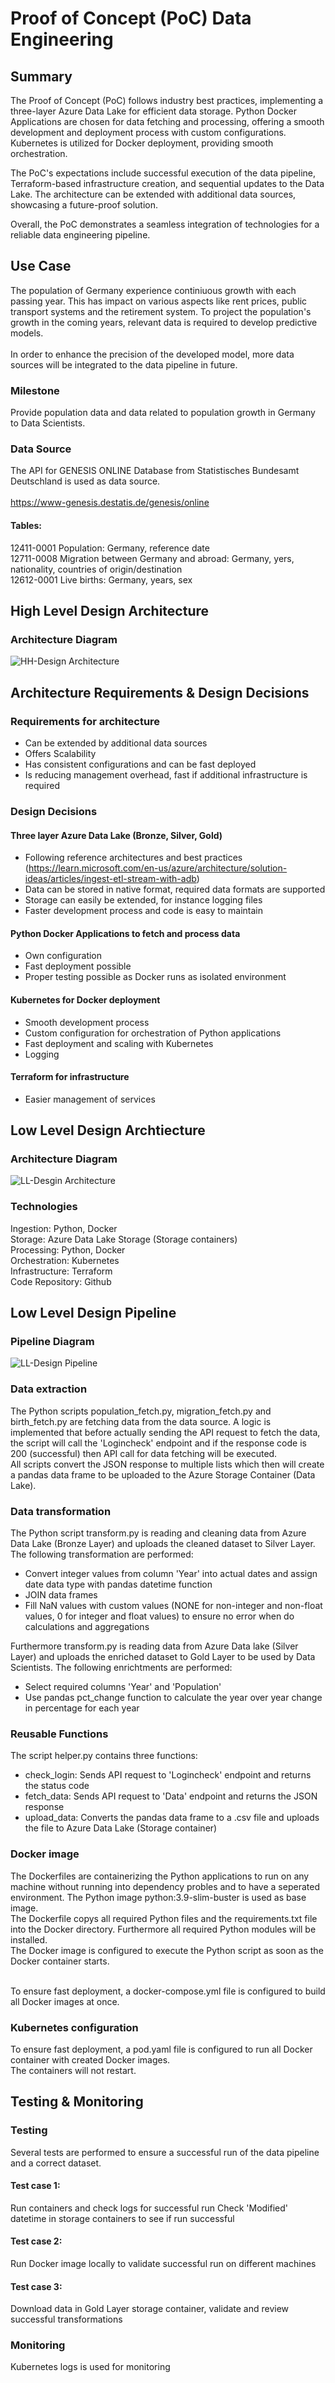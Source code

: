 # Proof of Concept (PoC) Data Engineering

## Summary
The Proof of Concept (PoC) follows industry best practices, implementing a three-layer Azure Data Lake for efficient data storage. Python Docker Applications are chosen for data fetching and processing, offering a smooth development and deployment process with custom configurations. Kubernetes is utilized for Docker deployment, providing smooth orchestration. ​<br>

The PoC's expectations include successful execution of the data pipeline, Terraform-based infrastructure creation, and sequential updates to the Data Lake. The architecture can be extended with additional data sources, showcasing a future-proof solution. ​<br>

Overall, the PoC demonstrates a seamless integration of technologies for a reliable data engineering pipeline.

## Use Case
The population of Germany experience continiuous growth with each passing year. 
This has impact on various aspects like rent prices, public transport systems and the retirement system.
To project the population's growth in the coming years, relevant data is required to develop predictive models.​ <br><br>
In order to enhance the precision of the developed model, more data sources will be integrated to the data pipeline in future. <br>

### Milestone
Provide population data and data related to population growth in Germany to Data Scientists.


### Data Source
The API for GENESIS ONLINE Database from Statistisches Bundesamt Deutschland is used as data source. <br> <br>
https://www-genesis.destatis.de/genesis/online
#### Tables: <br>
12411-0001 Population: Germany, reference date <br>
12711-0008 Migration between Germany and abroad: Germany, yers, nationality, countries of origin/destination <br>
12612-0001 Live births: Germany, years, sex <br>


## High Level Design Architecture
### Architecture Diagram
![HH-Design Architecture](https://github.com/sn-datawizard/casestudy-engineering/assets/77932366/ba443866-2364-4971-b8db-0f8f588a8c51)


## Architecture Requirements & Design Decisions
### Requirements for architecture
- Can be extended by additional data sources
- Offers Scalability
- Has consistent configurations and can be fast deployed
- Is reducing management overhead, fast if additional infrastructure is required

### Design Decisions
#### Three layer Azure Data Lake (Bronze, Silver, Gold)
- Following reference architectures and best practices​ (https://learn.microsoft.com/en-us/azure/architecture/solution-ideas/articles/ingest-etl-stream-with-adb)
- Data can be stored in native format, required data formats are supported​
- Storage can easily be extended, for instance logging files​
- Faster development process and code is easy to maintain​

#### Python Docker Applications to fetch and process data
- Own configuration​
- Fast deployment possible​
- Proper testing possible as Docker runs as isolated environment​
  
#### Kubernetes for Docker deployment
- Smooth development process​
- Custom configuration for orchestration of Python applications​
- Fast deployment and scaling with Kubernetes
- Logging


#### Terraform for infrastructure
- Easier management of services

## Low Level Design Archtiecture
### Architecture Diagram
![LL-Desgin Architecture](https://github.com/sn-datawizard/casestudy-engineering/assets/77932366/d0a0e2bf-fe6a-4e38-9705-2a9262e9eaef)

### Technologies
Ingestion: Python, Docker <br>
Storage: Azure Data Lake Storage (Storage containers) <br>
Processing: Python, Docker <br>
Orchestration: Kubernetes <br>
Infrastructure: Terraform <br>
Code Repository: Github <br>


## Low Level Design Pipeline
### Pipeline Diagram
![LL-Design Pipeline](https://github.com/sn-datawizard/casestudy-engineering/assets/77932366/c576bd42-417e-470e-b33f-a6e50edc593f)

### Data extraction
The Python scripts population_fetch.py, migration_fetch.py and birth_fetch.py are fetching data from the data source. A logic is implemented that before actually sending the API request to fetch the data, the script will call the 'Logincheck' endpoint and if the response code is 200 (successful) then API call for data fetching will be executed. <br>
All scripts convert the JSON response to multiple lists which then will create a pandas data frame to be uploaded to the Azure Storage Container (Data Lake).

### Data transformation
The Python script transform.py is reading and cleaning data from Azure Data Lake (Bronze Layer) and uploads the cleaned dataset to Silver Layer. The following transformation are performed:
- Convert integer values from column 'Year' into actual dates and assign date data type with pandas datetime function
- JOIN data frames
- Fill NaN values with custom values (NONE for non-integer and non-float values, 0 for integer and float values) to ensure no error when do calculations and aggregations

Furthermore transform.py is reading data from Azure Data lake (Silver Layer) and uploads the enriched dataset to Gold Layer to be used by Data Scientists. The following enrichtments are performed:
- Select required columns 'Year' and 'Population'
- Use pandas pct_change function to calculate the year over year change in percentage for each year

### Reusable Functions
The script helper.py contains three functions:
- check_login: Sends API request to 'Logincheck' endpoint and returns the status code
- fetch_data: Sends API request to 'Data' endpoint and returns the JSON response
- upload_data: Converts the pandas data frame to a .csv file and uploads the file to Azure Data Lake (Storage container)

### Docker image
The Dockerfiles are containerizing the Python applications to run on any machine without running into dependency probles and to have a seperated environment. The Python image python:3.9-slim-buster is used as base image. <br>
The Dockerfile copys all required Python files and the requirements.txt file into the Docker directory. Furthermore all required Python modules will be installed. <br> 
The Docker image is configured to execute the Python script as soon as the Docker container starts. <br> <br>

To ensure fast deployment, a docker-compose.yml file is configured to build all Docker images at once.

### Kubernetes configuration
To ensure fast deployment, a pod.yaml file is configured to run all Docker container with created Docker images. <br>
The containers will not restart.


## Testing & Monitoring
### Testing
Several tests are performed to ensure a successful run of the data pipeline and a correct dataset.
#### Test case 1: ​
Run containers and check logs for successful run​
Check 'Modified' datetime in storage containers to see if run successful

#### Test case 2:​
Run Docker image locally to validate successful run on different machines​

#### Test case 3:​
Download data in Gold Layer storage container, validate and review successful transformations

### Monitoring
Kubernetes logs is used for monitoring
